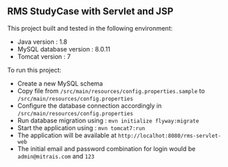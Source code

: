 RMS StudyCase with Servlet and JSP
----------------------------------

This project built and tested in the following environment:
- Java version : 1.8
- MySQL database version : 8.0.11
- Tomcat version : 7

To run this project:
- Create a new MySQL schema
- Copy file from `/src/main/resources/config.properties.sample` to `/src/main/resources/config.properties`
- Configure the database connection accordingly in `/src/main/resources/config.properties`
- Run database migration using : `mvn initialize flyway:migrate`
- Start the application using : `mvn tomcat7:run`
- The application will be available at `http://localhot:8080/rms-servlet-web`
- The initial email and password combination for login would be `admin@mitrais.com` and `123` 
